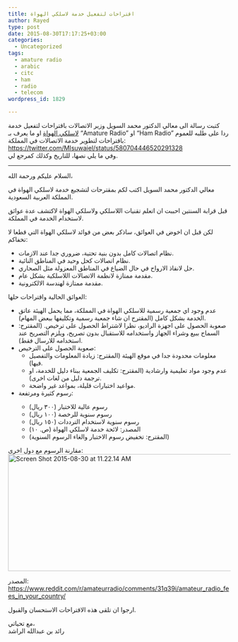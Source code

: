 ```yaml
---
title: اقتراحات لتفعيل خدمة لاسلكي الهواة
author: Rayed
type: post
date: 2015-08-30T17:17:25+03:00
categories:
  - Uncategorized
tags:
  - amature radio
  - arabic
  - citc
  - ham
  - radio
  - telecom
wordpress_id: 1829

---
```

<p>كتبت رسالة الى معالي الدكتور محمد السويل وزير الاتصالات باقتراحات لتفعيل خدمة <a href="https://ar.wikipedia.org/wiki/%D9%87%D9%88%D8%A7%D9%8A%D8%A9_%D8%A7%D9%84%D9%84%D8%A7%D8%B3%D9%84%D9%83%D9%8A">لاسلكي الهواة</a> او ما يعرف بـ &#8220;Amature Radio&#8221; او &#8220;Ham Radio&#8221; ردا على طلبه للعموم باقتراحات لتطوير خدمة الاتصالات في المملكة:<br />
<a href="https://twitter.com/MIsuwaiel/status/580704446520291328">https://twitter.com/MIsuwaiel/status/580704446520291328</a><br />
 وفي ما يلي نصها، للتاريخ وكذلك كمرجع لي.</p>
<hr />
<p>السلام عليكم ورحمة الله،</p>
<p>معالي الدكتور محمد السويل اكتب لكم بمقترحات لتشجيع خدمة لاسلكي الهواة في المملكة العربية السعودية.</p>
<p>قبل قرابة السنتين احببت ان اتعلم تقنيات اللاسلكي ولاسلكي الهواة لاكتشف عدة عوائق لاستخدام الخدمة في المملكة.</p>
<p>لكن قبل ان اخوض في العوائق، ساذكر بعض من فوائد لاسلكي الهواة التي قطعا لا تخفاكم:</p>
<ul>
<li>نظام اتصالات كامل بدون بنية تحتية، ضروري جدا عند الازمات.
</li>
<li>نظام اتصالات كحل وحيد في المناطق النائية.
</li>
<li>حل لانقاذ الارواح في حال الضياع في المناطق المعزولة مثل الصحاري.
</li>
<li>مقدمة ممتازة لانظمة الاتصالات اللاسلكية بشكل عام.
</li>
<li>مقدمة ممتازة لهندسة الالكترونية.
</li>
</ul>
<p>العوائق الحالية واقتراحات حلها:</p>
<ul>
<li>عدم وجود اي جمعية رسمية للاسلكي الهواة في المملكة، مما يحمل الهيئة عاتق الخدمة بشكل كامل (المقترح ان شاء جمعية رسمية وتكليفها ببعض المهام).
</li>
<li>صعوبة الحصول على اجهزة الراديو، نظرا لاشتراط الحصول على ترخيص. (المقترح: السماح ببيع وشراء الجهاز واستخدامه للاستقبال بدون تصريح، ويلزم التصريح عند استخدامه للارسال فقط).
</li>
<li>صعوبة الحصول على الترخيص:
<ul>
<li>معلومات محدودة جدا في موقع الهيئة (المقترح: زيادة المعلومات والتفصيل فيها).
</li>
<li>عدم وجود مواد تعليمية وارشادية (المقترح: تكليف الجمعية ببناء دليل للخدمة، او ترجمة دليل من لغات اخرى).
</li>
<li>مواعيد اختبارات قليلة، بمواعد غير واضحة.
</li>
</ul>
</li>
<li>
رسوم كثيرة ومرتفعة:</p>
<ul>
<li>رسوم عالية للاختبار (٣٠٠ ريال)
</li>
<li>رسوم سنوية للرخصة (١٠٠ ريال)
</li>
<li>رسوم سنوية لاستخدام الترددات (١٥٠ ريال)
</li>
<li>المصدر: لائحة خدمة لاسلكي الهواة (ص. ١٠)
</li>
<li>(المقترح: تخفيض رسوم الاختبار والغاء الرسوم السنوية)
</li>
</ul>
</li>
</ul>
<p>مقارنة الرسوم مع دول اخرى:<br />
<a href="http://rayed.com/wordpress/wp-content/uploads/2015/08/Screen-Shot-2015-08-30-at-11.22.14-AM.png"><img src="http://rayed.com/wordpress/wp-content/uploads/2015/08/Screen-Shot-2015-08-30-at-11.22.14-AM.png" alt="Screen Shot 2015-08-30 at 11.22.14 AM" width="717" height="265" class="alignnone size-full wp-image-1830" srcset="https://rayed.com/wordpress/wp-content/uploads/2015/08/Screen-Shot-2015-08-30-at-11.22.14-AM.png 717w, https://rayed.com/wordpress/wp-content/uploads/2015/08/Screen-Shot-2015-08-30-at-11.22.14-AM-300x111.png 300w" sizes="(max-width: 717px) 100vw, 717px" /></a></p>
<p>المصدر:<br />
<a href="https://www.reddit.com/r/amateurradio/comments/31q39i/amateur_radio_fees_in_your_country/">https://www.reddit.com/r/amateurradio/comments/31q39i/amateur_radio_fees_in_your_country/</a></p>
<p>ارجوا ان تلقى هذه الاقتراحات الاستحسان والقبول.</p>
<p>مع تحياتي،<br />
رائد بن عبدالله الراشد</p>

